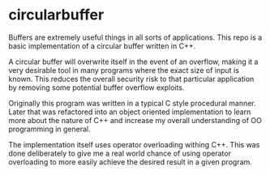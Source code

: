 # circularbuffer

Buffers are extremely useful things in all sorts of applications. This repo is a basic implementation of a circular buffer written in C++. 

A circular buffer will overwrite itself in the event of an overflow, making it a very desirable tool in many programs where the exact size of input is known. This reduces the overall security risk to that particular application by removing some potential buffer overflow exploits.

Originally this program was written in a typical C style procedural manner. Later that was refactored into an object oriented implementation to learn more about the nature of C++ and increase my overall understanding of OO programming in general. 

The implementation itself uses operator overloading withing C++. This was done deliberately to give me a real world chance of using operator overloading to more easily achieve the desired result in a given program.
